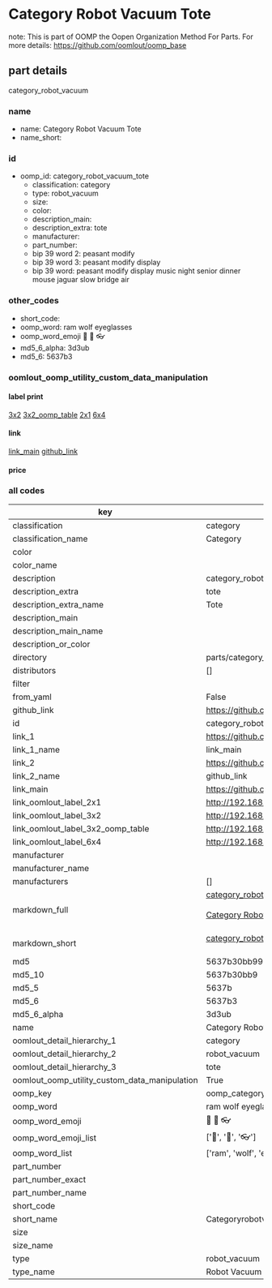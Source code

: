 # Category Robot Vacuum Tote  

note: This is part of OOMP the Oopen Organization Method For Parts. For more details: https://github.com/oomlout/oomp_base

##  part details



category_robot_vacuum

### name
* name: Category Robot Vacuum Tote
* name_short: 
### id
* oomp_id: category_robot_vacuum_tote
  * classification: category
  * type: robot_vacuum
  * size: 
  * color: 
  * description_main: 
  * description_extra: tote
  * manufacturer: 
  * part_number: 
  * bip 39 word 2: peasant modify
  * bip 39 word 3: peasant modify display
  * bip 39 word: peasant modify display music night senior dinner mouse jaguar slow bridge air

### other_codes
* short_code: 
* oomp_word: ram wolf eyeglasses
* oomp_word_emoji :ram: :wolf: :eyeglasses:
* md5_6_alpha: 3d3ub
* md5_6: 5637b3






### oomlout_oomp_utility_custom_data_manipulation
#### label print
[3x2](http://192.168.1.245:1112/?label=oomp%203d3ub)
[3x2_oomp_table](http://192.168.1.107:1112/?label=oomp%203d3ub)
[2x1](http://192.168.1.242:1112/?label=oomp%203d3ub)
[6x4](http://192.168.1.55:1112/?label=oomp%203d3ub)    

#### link

[link_main](https://github.com/oomlout/oomlout_oomp_current_version_messy/tree/main/parts/category_robot_vacuum_tote) [github_link](https://github.com/oomlout/oomlout_oomp_part_src/tree/main/parts/category_robot_vacuum_tote)                             

#### price







### all codes 
| key | value |  
| --- | --- |  
| classification | category |  
| classification_name | Category |  
| color |  |  
| color_name |  |  
| description | category_robot_vacuum |  
| description_extra | tote |  
| description_extra_name | Tote |  
| description_main |  |  
| description_main_name |  |  
| description_or_color |   |  
| directory | parts/category_robot_vacuum_tote |  
| distributors | [] |  
| filter |  |  
| from_yaml | False |  
| github_link | https://github.com/oomlout/oomlout_oomp_part_src/tree/main/parts/category_robot_vacuum_tote |  
| id | category_robot_vacuum_tote |  
| link_1 | https://github.com/oomlout/oomlout_oomp_current_version_messy/tree/main/parts/category_robot_vacuum_tote |  
| link_1_name | link_main |  
| link_2 | https://github.com/oomlout/oomlout_oomp_part_src/tree/main/parts/category_robot_vacuum_tote |  
| link_2_name | github_link |  
| link_main | https://github.com/oomlout/oomlout_oomp_current_version_messy/tree/main/parts/category_robot_vacuum_tote |  
| link_oomlout_label_2x1 | http://192.168.1.242:1112/?label=oomp%203d3ub |  
| link_oomlout_label_3x2 | http://192.168.1.245:1112/?label=oomp%203d3ub |  
| link_oomlout_label_3x2_oomp_table | http://192.168.1.107:1112/?label=oomp%203d3ub |  
| link_oomlout_label_6x4 | http://192.168.1.55:1112/?label=oomp%203d3ub |  
| manufacturer |  |  
| manufacturer_name |  |  
| manufacturers | [] |  
| markdown_full | [category_robot_vacuum_tote](https://github.com/oomlout/oomlout_oomp_current_version_messy/tree/main/parts/category_robot_vacuum_tote)<br>[](https://github.com/oomlout/oomlout_oomp_current_version_messy/tree/main/parts/category_robot_vacuum_tote)<br>[Category Robot Vacuum Tote](https://github.com/oomlout/oomlout_oomp_current_version_messy/tree/main/parts/category_robot_vacuum_tote)<br><br> |  
| markdown_short | [category_robot_vacuum_tote](https://github.com/oomlout/oomlout_oomp_current_version_messy/tree/main/parts/category_robot_vacuum_tote)<br><br> |  
| md5 | 5637b30bb990a7cb0ecac91e7f23ad11 |  
| md5_10 | 5637b30bb9 |  
| md5_5 | 5637b |  
| md5_6 | 5637b3 |  
| md5_6_alpha | 3d3ub |  
| name | Category Robot Vacuum Tote |  
| oomlout_detail_hierarchy_1 | category |  
| oomlout_detail_hierarchy_2 | robot_vacuum |  
| oomlout_detail_hierarchy_3 | tote |  
| oomlout_oomp_utility_custom_data_manipulation | True |  
| oomp_key | oomp_category_robot_vacuum_tote |  
| oomp_word | ram wolf eyeglasses |  
| oomp_word_emoji | :ram: :wolf: :eyeglasses: |  
| oomp_word_emoji_list | [':ram:', ':wolf:', ':eyeglasses:'] |  
| oomp_word_list | ['ram', 'wolf', 'eyeglasses'] |  
| part_number |  |  
| part_number_exact |  |  
| part_number_name |  |  
| short_code |  |  
| short_name | Categoryrobotvacuum |  
| size |  |  
| size_name |  |  
| type | robot_vacuum |  
| type_name | Robot Vacuum |  
